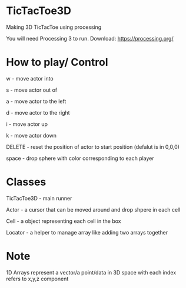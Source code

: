 # TicTacToe3D
Making 3D TicTacToe using processing

You will need Processing 3 to run. Download: https://processing.org/

# How to play/ Control
w - move actor into

s - move actor out of

a - move actor to the left 

d - move actor to the right

i - move actor up

k - move actor down

DELETE - reset the position of actor to start position (defalut is in 0,0,0)

space - drop sphere with color corresponding to each player

# Classes
TicTacToe3D - main runner

Actor - a cursor that can be moved around and drop shpere in each cell

Cell - a object representing each cell in the box

Locator - a helper to manage array like adding two arrays together

# Note
1D Arrays represent a vector/a point/data in 3D space with each index refers to x,y,z component

